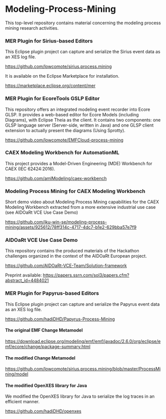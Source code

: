 # Modeling-Process-Mining

This top-level repository contains material concerning the modeling process mining research activities.

### MER Plugin for Sirius-based Editors
This Eclipse plugin project can capture and serialize the Sirius event data as an XES log file.

https://github.com/lowcomote/sirius.process.mining


It is available on the Eclipse Marketplace for installation.

https://marketplace.eclipse.org/content/mer

### MER Plugin for EcoreTools GSLP Editor
This repository offers an integrated modeling event recorder into Ecore GLSP. It provides a web-based editor for Ecore Models (including Diagrams), with Eclipse Theia as the client. It contains two components: one GLSP language server (Server-side, written in Java) and one GLSP client extension to actually present the diagrams (Using Sprotty).

https://github.com/lowcomote/EMFCloud-process-mining

### CAEX Modeling Workbench for AutomationML
This project provides a Model-Driven Engineering (MDE) Workbench for CAEX (IEC 62424:2016).

https://github.com/amlModeling/caex-workbench

### Modeling Process Mining for CAEX Modeling Workbench
Short demo video about Modeling Process Mining capabilities for the CAEX Modeling Workbench extracted from a more extensive industrial use case (see AIDOaRt VCE Use Case Demo)

https://github.com/jku-win-se/modeling-process-mining/assets/925612/78ff314c-4717-4dc7-b1e2-629bba57e7f9

### AIDOaRt VCE Use Case Demo
This repository contains the produced materials of the Hackathon challenges organized in the context of the AIDOaRt European project.

https://github.com/AIDOaRt-VCE-Team/Solution-framework

Preprint available: https://papers.ssrn.com/sol3/papers.cfm?abstract_id=4484021

### MER Plugin for Papyrus-based Editors
This Eclipse plugin project can capture and serialize the Papyrus event data as an XES log file.

https://github.com/hadiDHD/Papyrus-Process-Mining

#### The original EMF Change Metamodel
https://download.eclipse.org/modeling/emf/emf/javadoc/2.6.0/org/eclipse/emf/ecore/change/package-summary.html

#### The modified Change Metamodel
https://github.com/lowcomote/sirius.process.mining/blob/master/ProcessMining/model

#### The modified OpenXES library for Java
We modified the OpenXES library for Java to serialize the log traces in an efficient manner.

https://github.com/hadiDHD/openxes
